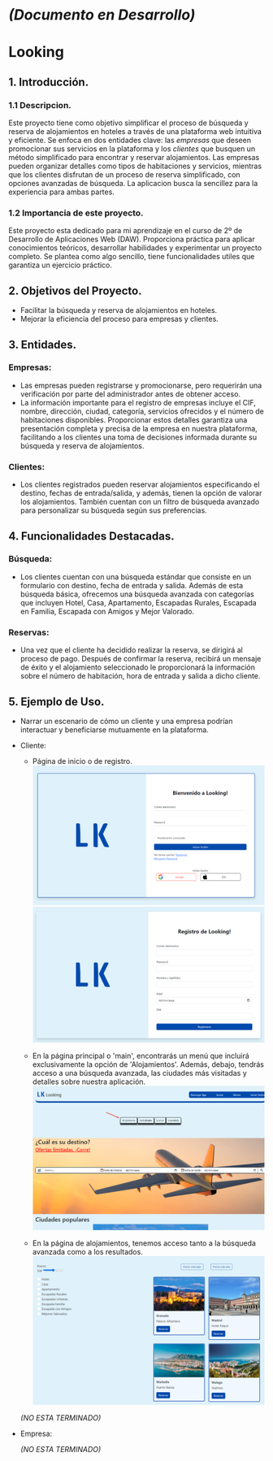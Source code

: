 
# *(Documento en Desarrollo)*
# Looking

## 1. Introducción.

### 1.1 Descripcion.

Este proyecto tiene como objetivo simplificar el proceso de búsqueda y reserva de alojamientos en hoteles a través de una plataforma web intuitiva y eficiente. Se enfoca en dos entidades clave: las *empresas* que deseen promocionar sus servicios en la plataforma y los *clientes* que busquen un método simplificado para encontrar y reservar alojamientos. Las empresas pueden organizar detalles como tipos de habitaciones y servicios, mientras que los clientes disfrutan de un proceso de reserva simplificado, con opciones avanzadas de búsqueda. La aplicacion busca la sencillez para  la experiencia para ambas partes.

### 1.2 Importancia de este proyecto.

Este proyecto esta dedicado para mi aprendizaje en el curso de 2º de Desarrollo de Aplicaciones Web (DAW). Proporciona práctica para aplicar conocimientos teóricos, desarrollar habilidades y experimentar un proyecto completo. Se plantea como algo sencillo, tiene funcionalidades utiles que garantiza un ejercicio práctico. 

## 2. Objetivos del Proyecto.
   - Facilitar la búsqueda y reserva de alojamientos en hoteles.
   - Mejorar la eficiencia del proceso para empresas y clientes.

## 3. Entidades.
### Empresas:
   - Las empresas pueden registrarse y promocionarse, pero requerirán una verificación por parte del administrador antes de obtener acceso.
   - La información importante para el registro de empresas incluye el CIF, nombre, dirección, ciudad, categoría, servicios ofrecidos y el número de habitaciones disponibles. Proporcionar estos detalles garantiza una presentación completa y precisa de la empresa en nuestra plataforma, facilitando a los clientes una toma de decisiones informada durante su búsqueda y reserva de alojamientos.

### Clientes:
   - Los clientes registrados pueden reservar alojamientos especificando el destino, fechas de entrada/salida, y además, tienen la opción de valorar los alojamientos. También cuentan con un filtro de búsqueda avanzado para personalizar su búsqueda según sus preferencias.

## 4. Funcionalidades Destacadas.
### Búsqueda:
   - Los clientes cuentan con una búsqueda estándar que consiste en un formulario con destino, fecha de entrada y salida. Además de esta búsqueda básica, ofrecemos una búsqueda avanzada con categorías que incluyen Hotel, Casa, Apartamento, Escapadas Rurales, Escapada en Familia, Escapada con Amigos y Mejor Valorado.

### Reservas:
   - Una vez que el cliente ha decidido realizar la reserva, se dirigirá al proceso de pago. Después de confirmar la reserva, recibirá un mensaje de éxito y el alojamiento seleccionado le proporcionará la información sobre el número de habitación, hora de entrada y salida a dicho cliente.

## 5. Ejemplo de Uso.
   - Narrar un escenario de cómo un cliente y una empresa podrían interactuar y beneficiarse mutuamente en la plataforma.

   - Cliente:
      -  Página de inicio o de registro.
      ![Alt text](/src/assets/img/readme/image.png)
      ![Alt text](/src/assets/img/readme/image2.png)
      
      - En la página principal o 'main', encontrarás un menú que incluirá exclusivamente la opción de 'Alojamientos'. Además, debajo, tendrás acceso a una búsqueda avanzada, las ciudades más visitadas y detalles sobre nuestra aplicación.
      ![Alt text](/src/assets/img/readme/image3.png)

      - En la página de alojamientos, tenemos acceso tanto a la búsqueda avanzada como a los resultados.
       ![Alt text](/src/assets/img/readme/image4.png)

      *(NO ESTA TERMINADO)*
   - Empresa:

      *(NO ESTA TERMINADO)*
